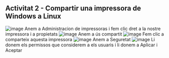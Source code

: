## Activitat 2 - Compartir una impressora de Windows a Linux

![image](https://github.com/user-attachments/assets/7a42e8ff-31e5-45ea-aef7-c8185fd57e3b)
Anem a Administracion de impressoras i fem clic dret a la nostre impressora i a propietats
![image](https://github.com/user-attachments/assets/66c31432-29b7-457f-b1c9-09ab7fe4e89b)
Anem a ús compartit
![image](https://github.com/user-attachments/assets/5ea53233-54ce-49d1-bbac-f54da89d9b31)
Fem clic a comparteix aquesta impressora
![image](https://github.com/user-attachments/assets/36d7affd-b981-40e4-a713-0d1060637d13)
Anem a Seguretat
![image](https://github.com/user-attachments/assets/e33c86d3-677f-42b7-b9e0-eba96d338821)
Li donem els permissos que considerem a els usuaris i li donem a Aplicar i Aceptar
